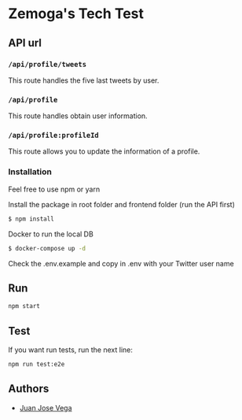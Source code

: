 # Zemoga's Tech Test

## API url

### `/api/profile/tweets`

This route handles the five last tweets by user.

### `/api/profile`

This route handles obtain user information.

### `/api/profile:profileId`

This route allows you to update the information of a profile.

### Installation

Feel free to use npm or yarn

Install the package in root folder and frontend folder (run the API first)

```bash
$ npm install
```

Docker to run the local DB

```bash
$ docker-compose up -d
```

Check the .env.example and copy in .env with your Twitter user name

## Run

```bash
npm start
```

## Test

If you want run tests, run the next line:

```bash
npm run test:e2e
```

## Authors

- [Juan Jose Vega](https://github.com/juanjosevega99)
